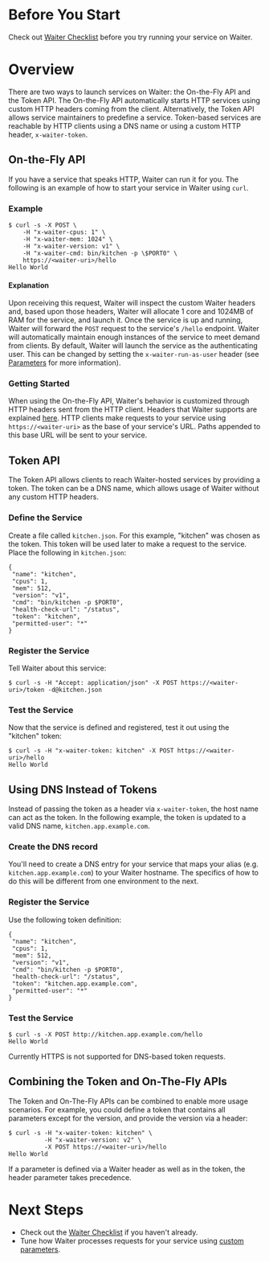 # Before You Start

Check out [Waiter Checklist](service-checklist.md) before you try running your service on Waiter.

# Overview

There are two ways to launch services on Waiter: the On-the-Fly API and the Token API.  The On-the-Fly API automatically starts HTTP services using custom HTTP headers coming from the client.  Alternatively, the Token API allows service maintainers to predefine a service.  Token-based services are reachable by HTTP clients using a DNS name or using a custom HTTP header, `x-waiter-token`.

## On-the-Fly API

If you have a service that speaks HTTP, Waiter can run it for you. The following is an example of how to start your service in Waiter using `curl`.

### Example
```
$ curl -s -X POST \
    -H "x-waiter-cpus: 1" \
    -H "x-waiter-mem: 1024" \
    -H "x-waiter-version: v1" \
    -H "x-waiter-cmd: bin/kitchen -p \$PORT0" \
    https://<waiter-uri>/hello
Hello World
```

#### Explanation

Upon receiving this request, Waiter will inspect the custom Waiter headers and, based upon those headers, Waiter will allocate 1 core and 1024MB of RAM for the service, and launch it. Once the service is up and running, Waiter will forward the `POST` request to the service's `/hello` endpoint. Waiter will automatically maintain enough instances of the service to meet demand from clients. By default, Waiter will launch the service as the authenticating user. This can be changed by setting the `x-waiter-run-as-user` header (see [Parameters](parameters.md) for more information).

### Getting Started

When using the On-the-Fly API, Waiter's behavior is customized through HTTP headers sent from the HTTP client.  Headers that Waiter supports are explained [here](parameters.md). HTTP clients make requests to your service using `https://<waiter-uri>` as the base of your service's URL. Paths appended to this base URL will be sent to your service.

## Token API

The Token API allows clients to reach Waiter-hosted services by providing a token.  The token can be a DNS name, which allows usage of Waiter without any custom HTTP headers.

### Define the Service

Create a file called `kitchen.json`.  For this example, "kitchen" was chosen as the token.  This token will be used later to make a request to the service. Place the following in `kitchen.json`:

```
{
 "name": "kitchen",
 "cpus": 1,
 "mem": 512,
 "version": "v1",
 "cmd": "bin/kitchen -p $PORT0",
 "health-check-url": "/status",
 "token": "kitchen",
 "permitted-user": "*"
}
```

### Register the Service

Tell Waiter about this service:

```
$ curl -s -H "Accept: application/json" -X POST https://<waiter-uri>/token -d@kitchen.json
```

### Test the Service

Now that the service is defined and registered, test it out using the "kitchen" token:

```
$ curl -s -H "x-waiter-token: kitchen" -X POST https://<waiter-uri>/hello
Hello World
```

## Using DNS Instead of Tokens

Instead of passing the token as a header via `x-waiter-token`, the host name can act as the token.  In the following example, the token is updated to a valid DNS name, `kitchen.app.example.com`.

### Create the DNS record

You'll need to create a DNS entry for your service that maps your alias (e.g. `kitchen.app.example.com`) to your Waiter hostname. The specifics of how to do this will be different from one environment to the next.

### Register the Service

Use the following token definition:

```
{
 "name": "kitchen",
 "cpus": 1,
 "mem": 512,
 "version": "v1",
 "cmd": "bin/kitchen -p $PORT0",
 "health-check-url": "/status",
 "token": "kitchen.app.example.com",
 "permitted-user": "*"
}
```

### Test the Service

```
$ curl -s -X POST http://kitchen.app.example.com/hello
Hello World
```

Currently HTTPS is not supported for DNS-based token requests.

## Combining the Token and On-The-Fly APIs

The Token and On-The-Fly APIs can be combined to enable more usage scenarios.  For example, you could define a token that contains all parameters except for the version, and provide the version via a header:

```
$ curl -s -H "x-waiter-token: kitchen" \
          -H "x-waiter-version: v2" \
          -X POST https://<waiter-uri>/hello
Hello World
```

If a parameter is defined via a Waiter header as well as in the token, the header parameter takes precedence.

# Next Steps

- Check out the [Waiter Checklist](service-checklist.md) if you haven't already.
- Tune how Waiter processes requests for your service using [custom parameters](parameters.md).
